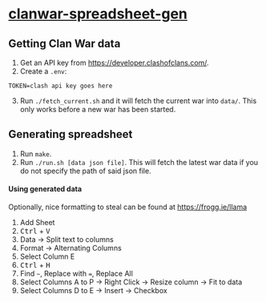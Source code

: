 # [clanwar-spreadsheet-gen](https://frogg.ie/llama)

## Getting Clan War data

1. Get an API key from https://developer.clashofclans.com/.
2. Create a `.env`:
```env
TOKEN=clash api key goes here
```
3. Run `./fetch_current.sh` and it will fetch the current war into `data/`.
This only works before a new war has been started.

## Generating spreadsheet

1. Run `make`.
2. Run `./run.sh [data json file]`.
This will fetch the latest war data if you do not specify the path of said json file.

#### Using generated data

Optionally, nice formatting to steal can be found at https://frogg.ie/llama

1. Add Sheet
2. <kbd>Ctrl</kbd> + <kbd>V</kbd>
3. Data → Split text to columns
4. Format → Alternating Columns
5. Select Column E
6. <kbd>Ctrl</kbd> + <kbd>H</kbd>
7. Find `~`, Replace with `=`, Replace All
8. Select Columns A to P → Right Click → Resize column → Fit to data
9. Select Columns D to E → Insert → Checkbox
